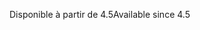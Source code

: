 <span data-ttu-id="c7dae-101">Disponible à partir de 4.5</span><span class="sxs-lookup"><span data-stu-id="c7dae-101">Available since 4.5</span></span>